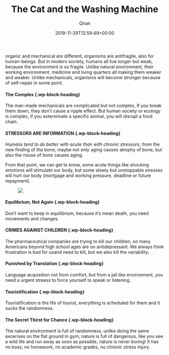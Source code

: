 ﻿---
title: The Cat and the Washing Machine
author: Qiran
type: post
date: 2019-11-29T12:59:49+00:00
aliases: ["/the-cat-and-the-washing-machine/"]
categories:
  - 'Antifragile: Things That Gain From Disorder'

---
organic and mechanical are different, organisms are antifragile, also for human-beings. But in modern society, humans all live longer but weak, because the environment is so fragile. Unlike natural environment, their working environment, medicine and living quarters all making them weaker and weaker. Unlike mechanicals, organisms will become stronger because of self-repair in some point.

#### The Complex {.wp-block-heading}

The man-made mechanicals are complicated but not complex, If you break them down, they don&#8217;t cause a ripple effect. But human society or ecology is complex, if you exterminate a specific animal, you will disrupt a food chain.

#### STRESSORS ARE INFORMATION {.wp-block-heading}

_Humans tend to do better with acute than with chronic stressors_, from the new finding of the bone, maybe not only aging causes atrophy of bone, but also the nouse of bone causes aging.

From that point, we can get to know, some acute things like shocking emotions will stimulate our body, but some slowly but unstoppable stresses will hurt our body (mortgage and working pressure, deadline or future repayment).<figure class="wp-block-image">

![](/uploads/2019/11/Screenshot_20191129172635.jpg) </figure>

#### Equilibrium, Not Again {.wp-block-heading}

Don&#8217;t want to keep in equilibrium, because it&#8217;s mean death, you need movements and changes.

#### CRIMES AGAINST CHILDREN {.wp-block-heading}

The pharmaceutical companies are trying to kill our children, so many Americans beyond high school ages are on antidepressant. We always think frustration is bad for usand need to kill, but we also kill the variability.

#### Punished by Translation {.wp-block-heading}

Language acquisition not from comfort, but from a jail like environment, you need a urgent streess to force yourself to speak or listening.

#### Touristification {.wp-block-heading}

Touristification is the life of tourist, everything is scheduled for them and it sucks the randomness.

#### The Secret Thirst for Chance {.wp-block-heading}

The natural environment is full of randomness, unlike doing the same excerises on the flat ground in gym, nature is full of dangerous, like you see a wild life and run away as soon as possible, nature is never boring! It has no boss, no homework, no academic grades, no chronic stress injury.

